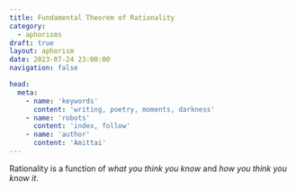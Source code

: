 ```yaml
---
title: Fundamental Theorem of Rationality
category:
  - aphorisms
draft: true
layout: aphorism
date: 2023-07-24 23:00:00
navigation: false

head:
  meta:
    - name: 'keywords'
      content: 'writing, poetry, moments, darkness'
    - name: 'robots'
      content: 'index, follow'
    - name: 'author'
      content: 'Amittai'
---
```


Rationality is a function of _what you think you know_ and _how you think you know it_.
